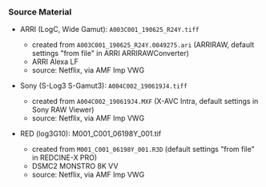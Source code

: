 ### Source Material

* ARRI (LogC, Wide Gamut): `A003C001_190625_R24Y.tiff`
	* created from `A003C001_190625_R24Y.0049275.ari` (ARRIRAW, default settings "from file" in ARRI ARRIRAWConverter)
	* ARRI Alexa LF
	* source: Netflix, via AMF Imp VWG

* Sony (S-Log3 S-Gamut3): `A004C002_190619J4.tiff`
	* created from `A004C002_190619J4.MXF` (X-AVC Intra, default settings in Sony RAW Viewer)
	* source: Netflix, via AMF Imp VWG

* RED (log3G10): M001_C001_06198Y_001.tif
	* created from `M001_C001_06198Y_001.R3D` (default settings "from file" in REDCINE-X PRO)
	* DSMC2 MONSTRO 8K VV
	* source: Netflix, via AMF Imp VWG
	

